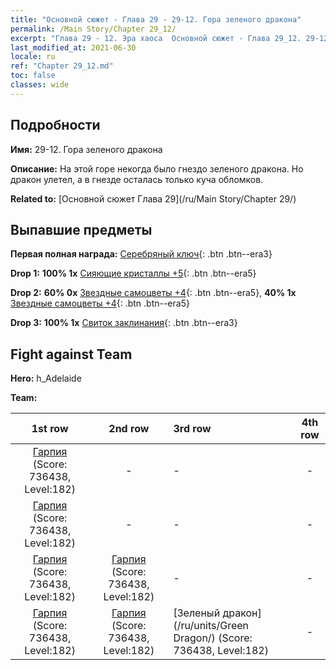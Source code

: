 ```yaml
---
title: "Основной сюжет - Глава 29 - 29-12. Гора зеленого дракона"
permalink: /Main Story/Chapter 29_12/
excerpt: "Глава 29 - 12. Эра хаоса  Основной сюжет - Глава 29_12. 29-12. Гора зеленого дракона"
last_modified_at: 2021-06-30
locale: ru
ref: "Chapter 29_12.md"
toc: false
classes: wide
---
```


## Подробности

 **Имя:** 29-12. Гора зеленого дракона

 **Описание:** На этой горе некогда было гнездо зеленого дракона. Но дракон улетел, а в гнезде осталась только куча обломков.

 **Related to:** [Основной сюжет Глава 29](/ru/Main Story/Chapter 29/)

## Выпавшие предметы

 **Первая полная награда:** [Серебряный ключ](/ItemsRU/con_693/){: .btn .btn--era3}

 **Drop 1:** **100% 1x** [Сияющие кристаллы +5](/ItemsRU/mat_101/){: .btn .btn--era5}

 **Drop 2:** **60% 0x** [Звездные самоцветы +4](/ItemsRU/mat_93/){: .btn .btn--era5}, **40% 1x** [Звездные самоцветы +4](/ItemsRU/mat_93/){: .btn .btn--era5}

 **Drop 3:** **100% 1x** [Свиток заклинания](/ItemsRU/con_694/){: .btn .btn--era3}


## Fight against Team
 **Hero:** h_Adelaide

 **Team:**


  | 1st row | 2nd row | 3rd row | 4th row |
  |:----:|:----:|:----|:----:|
  | [Гарпия](/ru/units/Harpy/) (Score: 736438, Level:182)  | - | - | - |
  | [Гарпия](/ru/units/Harpy/) (Score: 736438, Level:182)  | - | - | - |
  | [Гарпия](/ru/units/Harpy/) (Score: 736438, Level:182)  | [Гарпия](/ru/units/Harpy/) (Score: 736438, Level:182)  | - | - |
  | [Гарпия](/ru/units/Harpy/) (Score: 736438, Level:182)  | [Гарпия](/ru/units/Harpy/) (Score: 736438, Level:182)  | [Зеленый дракон](/ru/units/Green Dragon/) (Score: 736438, Level:182)  | - |


